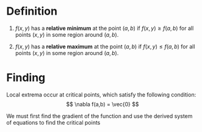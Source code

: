 # Definition

1. $f(x,y)$ has a **relative minimum** at the point $(a,b)$ if $f(x,y) \geq f(a,b)$ for all points $(x,y)$ in some region around $(a,b)$.

2. $f(x,y)$ has a **relative maximum** at the point $(a,b)$ if $f(x,y) \leq f(a,b)$ for all points $(x,y)$ in some region around $(a,b)$.



# Finding

Local extrema occur at critical points, which satisfy the following condition:
$$
\nabla f(a,b) = \vec{0}
$$

We must first find the gradient of the function and use the derived system of equations to find the critical points
